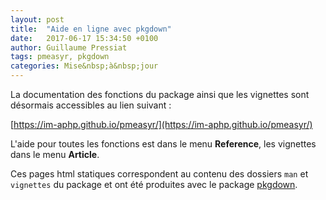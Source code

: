 ```yaml
---
layout: post
title:  "Aide en ligne avec pkgdown"
date:   2017-06-17 15:34:50 +0100
author: Guillaume Pressiat
tags: pmeasyr, pkgdown
categories: Mise&nbsp;à&nbsp;jour
---
```



La documentation des fonctions du package ainsi que les vignettes sont désormais accessibles au lien suivant : 

[https://im-aphp.github.io/pmeasyr/](https://im-aphp.github.io/pmeasyr/)

L'aide pour toutes les fonctions est dans le menu **Reference**, les vignettes dans le menu **Article**.

Ces pages html statiques correspondent au contenu des dossiers `man` et `vignettes` du package et ont été produites avec le package [pkgdown](https://github.com/hadley/pkgdown).

